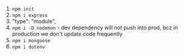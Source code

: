 1. ```npm init```
2. ```npm i express```
3. "type": "module",
4. ```npm i -D nodemon``` - dev dependency will not push into prod, bcz in production we don't update code frequently
5. ```npm i mongoose```
6. ```npm i dotenv```
